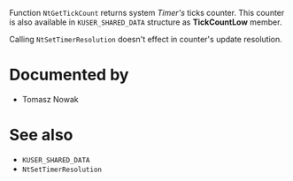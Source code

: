 Function `NtGetTickCount` returns system *Timer's* ticks counter. This counter is also available in `KUSER_SHARED_DATA` structure as **TickCountLow** member.

Calling `NtSetTimerResolution` doesn't effect in counter's update resolution.

# Documented by

* Tomasz Nowak

# See also

* `KUSER_SHARED_DATA`
* `NtSetTimerResolution`
